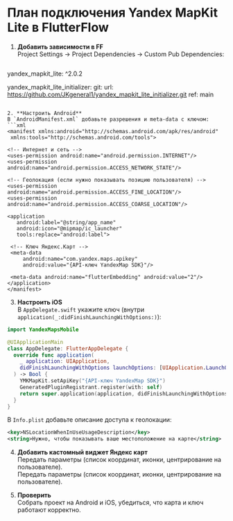 # План подключения Yandex MapKit Lite в FlutterFlow

1. **Добавить зависимости в FF**  
   Project Settings → Project Dependencies → Custom Pub Dependencies:
   ```yaml
yandex_mapkit_lite: ^2.0.2

yandex_mapkit_lite_initializer:
  git:
    url: https://github.com/JKgeneral1/yandex_mapkit_lite_initializer.git
    ref: main
   ```

2. **Настроить Android**  
В `AndroidManifest.xml` добавьте разрешения и meta-data с ключом:
```xml
<manifest xmlns:android="http://schemas.android.com/apk/res/android"
    xmlns:tools="http://schemas.android.com/tools">

  <!-- Интернет и сеть -->
  <uses-permission android:name="android.permission.INTERNET"/>
  <uses-permission android:name="android.permission.ACCESS_NETWORK_STATE"/>

  <!-- Геолокация (если нужно показывать позицию пользователя) -->
  <uses-permission android:name="android.permission.ACCESS_FINE_LOCATION"/>
  <uses-permission android:name="android.permission.ACCESS_COARSE_LOCATION"/>

  <application
      android:label="@string/app_name"
      android:icon="@mipmap/ic_launcher"
      tools:replace="android:label">

    <!-- Ключ Яндекс.Карт -->
    <meta-data
        android:name="com.yandex.maps.apikey"
        android:value="{API-ключ YandexMap SDK}"/>

    <meta-data android:name="flutterEmbedding" android:value="2"/>
  </application>
</manifest>
```

3. **Настроить iOS**  
В `AppDelegate.swift` укажите ключ (внутри `application(_:didFinishLaunchingWithOptions:)`):
```swift
import YandexMapsMobile

@UIApplicationMain
class AppDelegate: FlutterAppDelegate {
  override func application(
    _ application: UIApplication,
    didFinishLaunchingWithOptions launchOptions: [UIApplication.LaunchOptionsKey: Any]?
  ) -> Bool {
    YMKMapKit.setApiKey("{API-ключ YandexMap SDK}")
    GeneratedPluginRegistrant.register(with: self)
    return super.application(application, didFinishLaunchingWithOptions: launchOptions)
  }
}
```
В `Info.plist` добавьте описание доступа к геолокации:
```xml
<key>NSLocationWhenInUseUsageDescription</key>
<string>Нужно, чтобы показывать ваше местоположение на карте</string>
```

4. **Добавить кастомный виджет Яндекс карт**  
Передать параметры (список координат, иконки, центрирование на пользователе).  
   Передать параметры (список координат, иконки, центрирование на пользователе).

5. **Проверить**  
   Собрать проект на Android и iOS, убедиться, что карта и ключ работают корректно.
